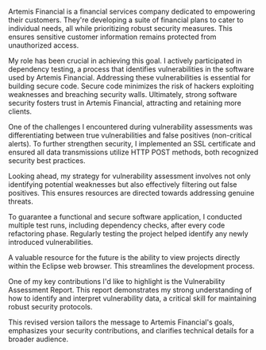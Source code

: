 Artemis Financial is a financial services company dedicated to empowering their customers. They're developing a suite of financial plans to cater to individual needs, all while prioritizing robust security measures. This ensures sensitive customer information remains protected from unauthorized access.

My role has been crucial in achieving this goal. I actively participated in dependency testing, a process that identifies vulnerabilities in the software used by Artemis Financial. Addressing these vulnerabilities is essential for building secure code. Secure code minimizes the risk of hackers exploiting weaknesses and breaching security walls. Ultimately, strong software security fosters trust in Artemis Financial, attracting and retaining more clients.

One of the challenges I encountered during vulnerability assessments was differentiating between true vulnerabilities and false positives (non-critical alerts). To further strengthen security, I implemented an SSL certificate and ensured all data transmissions utilize HTTP POST methods, both recognized security best practices.

Looking ahead, my strategy for vulnerability assessment involves not only identifying potential weaknesses but also effectively filtering out false positives. This ensures resources are directed towards addressing genuine threats.

To guarantee a functional and secure software application, I conducted multiple test runs, including dependency checks, after every code refactoring phase. Regularly testing the project helped identify any newly introduced vulnerabilities.

A valuable resource for the future is the ability to view projects directly within the Eclipse web browser. This streamlines the development process.

One of my key contributions I'd like to highlight is the Vulnerability Assessment Report. This report demonstrates my strong understanding of how to identify and interpret vulnerability data, a critical skill for maintaining robust security protocols.

This revised version tailors the message to Artemis Financial's goals, emphasizes your security contributions, and clarifies technical details for a broader audience.
